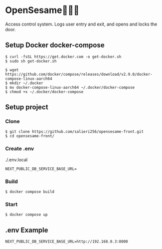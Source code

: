 # OpenSesame🚪🏃💨
Access control system.
Logs user entry and exit, and opens and locks the door.

## Setup Docker docker-compose
```shell
$ curl -fsSL https://get.docker.com -o get-docker.sh
$ sudo sh get-docker.sh
```

```shell
$ wget https://github.com/docker/compose/releases/download/v2.9.0/docker-compose-linux-aarch64
$ mkdir ~/.docker
$ mv docker-compose-linux-aarch64 ~/.docker/docker-compose
$ chmod +x ~/.docker/docker-compose
```

## Setup project
### Clone
```shell
$ git clone https://github.com/salieri256/opensesame-front.git
$ cd opensesame-front/
```

### Create .env
./.env.local
```env
NEXT_PUBLIC_DB_SERVICE_BASE_URL=
```

### Build
```shell
$ docker compose build
```

### Start
```shell
$ docker compose up
```

## .env Example
```env
NEXT_PUBLIC_DB_SERVICE_BASE_URL=http://192.168.0.3:8000
```